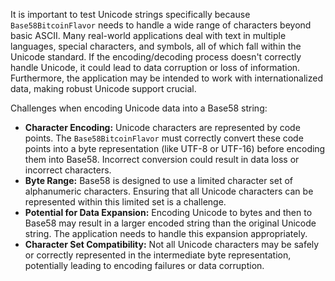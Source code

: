 It is important to test Unicode strings specifically because `Base58BitcoinFlavor` needs to handle a wide range of characters beyond basic ASCII. Many real-world applications deal with text in multiple languages, special characters, and symbols, all of which fall within the Unicode standard. If the encoding/decoding process doesn't correctly handle Unicode, it could lead to data corruption or loss of information.  Furthermore, the application may be intended to work with internationalized data, making robust Unicode support crucial.

Challenges when encoding Unicode data into a Base58 string:

*   **Character Encoding:** Unicode characters are represented by code points. The `Base58BitcoinFlavor` must correctly convert these code points into a byte representation (like UTF-8 or UTF-16) before encoding them into Base58. Incorrect conversion could result in data loss or incorrect characters.
*   **Byte Range:** Base58 is designed to use a limited character set of alphanumeric characters. Ensuring that all Unicode characters can be represented within this limited set is a challenge.
*   **Potential for Data Expansion:** Encoding Unicode to bytes and then to Base58 may result in a larger encoded string than the original Unicode string. The application needs to handle this expansion appropriately.
*  **Character Set Compatibility:** Not all Unicode characters may be safely or correctly represented in the intermediate byte representation, potentially leading to encoding failures or data corruption.